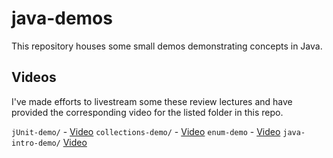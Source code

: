 # java-demos

This repository houses some small demos demonstrating concepts in Java.

## Videos

I've made efforts to livestream some these review lectures and have provided the corresponding video for the listed folder in this repo.

`jUnit-demo/` - [Video](https://youtu.be/8x3i7x5ID74)
`collections-demo/` - [Video](https://youtu.be/SJnHOc_6buY)
`enum-demo` - [Video](https://youtu.be/4x5o5Nxg8N4)
`java-intro-demo/` [Video](https://youtu.be/N-tTUJBOT5k)
